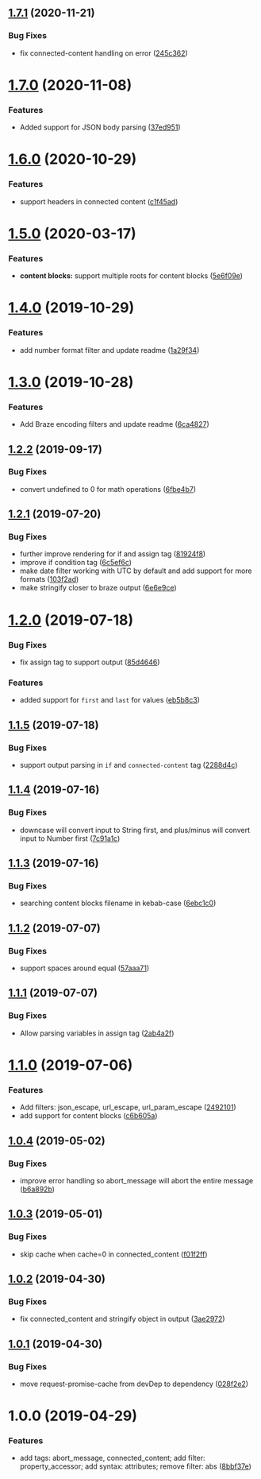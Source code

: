 ## [1.7.1](https://github.com/yq314/brazejs/compare/v1.7.0...v1.7.1) (2020-11-21)


### Bug Fixes

* fix connected-content handling on error ([245c362](https://github.com/yq314/brazejs/commit/245c362))

# [1.7.0](https://github.com/yq314/brazejs/compare/v1.6.0...v1.7.0) (2020-11-08)


### Features

* Added support for JSON body parsing ([37ed951](https://github.com/yq314/brazejs/commit/37ed951))

# [1.6.0](https://github.com/yq314/brazejs/compare/v1.5.0...v1.6.0) (2020-10-29)


### Features

* support headers in connected content ([c1f45ad](https://github.com/yq314/brazejs/commit/c1f45ad))

# [1.5.0](https://github.com/yq314/brazejs/compare/v1.4.0...v1.5.0) (2020-03-17)


### Features

* **content blocks:** support multiple roots for content blocks ([5e6f09e](https://github.com/yq314/brazejs/commit/5e6f09e))

# [1.4.0](https://github.com/yq314/brazejs/compare/v1.3.0...v1.4.0) (2019-10-29)


### Features

* add number format filter and update readme ([1a29f34](https://github.com/yq314/brazejs/commit/1a29f34))

# [1.3.0](https://github.com/yq314/brazejs/compare/v1.2.2...v1.3.0) (2019-10-28)


### Features

* Add Braze encoding filters and update readme ([6ca4827](https://github.com/yq314/brazejs/commit/6ca4827))

## [1.2.2](https://github.com/yq314/brazejs/compare/v1.2.1...v1.2.2) (2019-09-17)


### Bug Fixes

* convert undefined to 0 for math operations ([6fbe4b7](https://github.com/yq314/brazejs/commit/6fbe4b7))

## [1.2.1](https://github.com/yq314/brazejs/compare/v1.2.0...v1.2.1) (2019-07-20)


### Bug Fixes

* further improve rendering for if and assign tag ([81924f8](https://github.com/yq314/brazejs/commit/81924f8))
* improve if condition tag ([6c5ef6c](https://github.com/yq314/brazejs/commit/6c5ef6c))
* make date filter working with UTC by default and add support for more formats ([103f2ad](https://github.com/yq314/brazejs/commit/103f2ad))
* make stringify closer to braze output ([6e6e9ce](https://github.com/yq314/brazejs/commit/6e6e9ce))

# [1.2.0](https://github.com/yq314/brazejs/compare/v1.1.5...v1.2.0) (2019-07-18)


### Bug Fixes

* fix assign tag to support output ([85d4646](https://github.com/yq314/brazejs/commit/85d4646))


### Features

* added support for `first` and `last` for values ([eb5b8c3](https://github.com/yq314/brazejs/commit/eb5b8c3))

## [1.1.5](https://github.com/yq314/brazejs/compare/v1.1.4...v1.1.5) (2019-07-18)


### Bug Fixes

* support output parsing in `if` and `connected-content` tag ([2288d4c](https://github.com/yq314/brazejs/commit/2288d4c))

## [1.1.4](https://github.com/yq314/brazejs/compare/v1.1.3...v1.1.4) (2019-07-16)


### Bug Fixes

* downcase will convert input to String first, and plus/minus will convert input to Number first ([7c91a1c](https://github.com/yq314/brazejs/commit/7c91a1c))

## [1.1.3](https://github.com/yq314/brazejs/compare/v1.1.2...v1.1.3) (2019-07-16)


### Bug Fixes

* searching content blocks filename in kebab-case ([6ebc1c0](https://github.com/yq314/brazejs/commit/6ebc1c0))

## [1.1.2](https://github.com/yq314/brazejs/compare/v1.1.1...v1.1.2) (2019-07-07)


### Bug Fixes

* support spaces around equal ([57aaa71](https://github.com/yq314/brazejs/commit/57aaa71))

## [1.1.1](https://github.com/yq314/brazejs/compare/v1.1.0...v1.1.1) (2019-07-07)


### Bug Fixes

* Allow parsing variables in assign tag ([2ab4a2f](https://github.com/yq314/brazejs/commit/2ab4a2f))

# [1.1.0](https://github.com/yq314/brazejs/compare/v1.0.4...v1.1.0) (2019-07-06)


### Features

* Add filters: json_escape, url_escape, url_param_escape ([2492101](https://github.com/yq314/brazejs/commit/2492101))
* add support for content blocks ([c6b605a](https://github.com/yq314/brazejs/commit/c6b605a))

## [1.0.4](https://github.com/yq314/brazejs/compare/v1.0.3...v1.0.4) (2019-05-02)


### Bug Fixes

* improve error handling so abort_message will abort the entire message ([b6a892b](https://github.com/yq314/brazejs/commit/b6a892b))

## [1.0.3](https://github.com/yq314/brazejs/compare/v1.0.2...v1.0.3) (2019-05-01)


### Bug Fixes

* skip cache when cache=0 in connected_content ([f01f2ff](https://github.com/yq314/brazejs/commit/f01f2ff))

## [1.0.2](https://github.com/yq314/brazejs/compare/v1.0.1...v1.0.2) (2019-04-30)


### Bug Fixes

* fix connected_content and stringify object in output ([3ae2972](https://github.com/yq314/brazejs/commit/3ae2972))

## [1.0.1](https://github.com/yq314/brazejs/compare/v1.0.0...v1.0.1) (2019-04-30)


### Bug Fixes

* move request-promise-cache from devDep to dependency ([028f2e2](https://github.com/yq314/brazejs/commit/028f2e2))

# 1.0.0 (2019-04-29)


### Features

* add tags: abort_message, connected_content; add filter: property_accessor; add syntax: attributes; remove filter: abs ([8bbf37e](https://github.com/yq314/brazejs/commit/8bbf37e))
